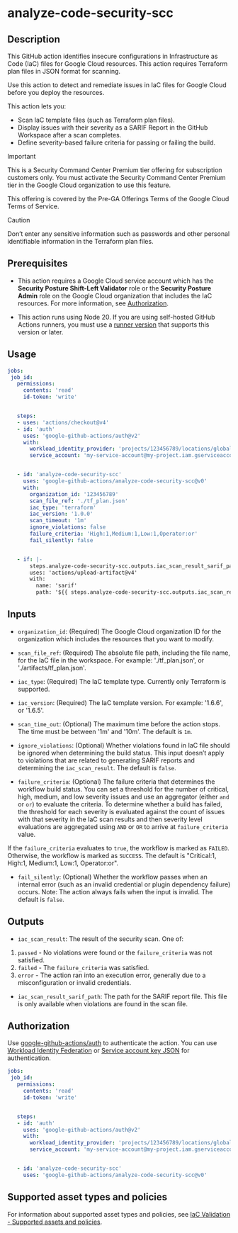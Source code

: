 # analyze-code-security-scc


## Description


This GitHub action identifies insecure configurations in Infrastructure as Code (IaC) files for Google Cloud resources. This action requires Terraform plan files in JSON format for scanning.


Use this action to detect and remediate issues in IaC files for Google Cloud before you deploy the resources.


This action lets you:
- Scan IaC template files (such as Terraform plan files).
- Display issues with their severity as a SARIF Report in the GitHub Workspace after a scan completes.
- Define severity-based failure criteria for passing or failing the build.

> [!IMPORTANT]
> This is a Security Command Center Premium tier offering for subscription customers only. You must activate the Security Command Center Premium tier in the Google Cloud organization to use this feature.
>
> This offering is covered by the Pre-GA Offerings Terms of the Google Cloud Terms of Service.

> [!CAUTION]
> Don’t enter any sensitive information such as passwords and other personal identifiable information in the Terraform plan files.

## Prerequisites


* This action requires a Google Cloud service account which has the **Security Posture Shift-Left Validator** role or the **Security Posture Admin** role on the Google Cloud organization that includes the IaC resources. For more information, see [Authorization](#authorization).


* This action runs using Node 20. If you are using self-hosted GitHub Actions
  runners, you must use a [runner
  version](https://github.com/actions/virtual-environments) that supports this
  version or later.


## Usage


```yaml
jobs:
 job_id:
   permissions:
     contents: 'read'
     id-token: 'write'


   steps:
   - uses: 'actions/checkout@v4' 
   - id: 'auth'
     uses: 'google-github-actions/auth@v2'
     with:
       workload_identity_provider: 'projects/123456789/locations/global/workloadIdentityPools/my-pool/providers/my-provider'
       service_account: 'my-service-account@my-project.iam.gserviceaccount.com'


   - id: 'analyze-code-security-scc'
     uses: 'google-github-actions/analyze-code-security-scc@v0'
     with:
       organization_id: '123456789'
       scan_file_ref: './tf_plan.json'
       iac_type: 'terraform'
       iac_version: '1.0.0'
       scan_timeout: '1m'
       ignore_violations: false
       failure_criteria: 'High:1,Medium:1,Low:1,Operator:or'
       fail_silently: false


   - if: |-
       steps.analyze-code-security-scc.outputs.iac_scan_result_sarif_path != ''
       uses: 'actions/upload-artifact@v4'
       with:
         name: 'sarif'
         path: '${{ steps.analyze-code-security-scc.outputs.iac_scan_result_sarif_path }}'
```




## Inputs


* `organization_id`: (Required) The Google Cloud organization ID for the organization which includes the resources that you want to modify.


* `scan_file_ref`: (Required) The absolute file path, including the file name, for the IaC file in the workspace. For example: './tf_plan.json', or './artifacts/tf_plan.json'.


* `iac_type`: (Required) The IaC template type. Currently only Terraform is supported.


* `iac_version`: (Required) The IaC template version. For example: '1.6.6',  or '1.6.5'.


* `scan_time_out`: (Optional) The maximum time before the action stops. The time must be between '1m' and '10m'. The default is `1m`.


* `ignore_violations`: (Optional) Whether violations found in IaC file should be ignored when determining the build status. This input doesn’t apply to  violations that are related to generating SARIF reports and determining the `iac_scan_result`. The default is `false`.


* `failure_criteria`: (Optional) The failure criteria that determines the workflow build status. You can set a threshold for the number of critical, high, medium, and low severity issues and use an aggregator  (either `and` or `or`) to evaluate the criteria. To determine whether a build has failed, the threshold for each severity is evaluated against the count of issues with that severity in the IaC scan results and then severity level evaluations are aggregated using `AND` or `OR` to arrive at `failure_criteria` value.


If the `failure_criteria` evaluates to `true`, the workflow is marked as `FAILED`. Otherwise, the workflow is marked as `SUCCESS`. The default is "Critical:1, High:1, Medium:1, Low:1, Operator:or".


* `fail_silently`: (Optional) Whether the workflow passes when an internal error (such as an invalid credential or plugin dependency failure) occurs. Note: The action always fails when the input is invalid. The default is `false`.


## Outputs


* `iac_scan_result`: The result of the security scan. One of:
1. `passed` - No violations were found or the `failure_criteria` was not satisfied.
2. `failed` - The `failure_criteria` was satisfied.
3. `error` - The action ran into an execution error, generally due to a misconfiguration or invalid credentials.


* `iac_scan_result_sarif_path`: The path for the SARIF report file. This file is only available when violations are found in the scan file.


## Authorization


Use [google-github-actions/auth](https://github.com/google-github-actions/auth)
to authenticate the action. You can use [Workload Identity Federation][wif] or
[Service account key JSON][sa] for authentication.


```yaml
jobs:
 job_id:
   permissions:
     contents: 'read'
     id-token: 'write'


   steps:
   - id: 'auth'
     uses: 'google-github-actions/auth@v2'
     with:
       workload_identity_provider: 'projects/123456789/locations/global/workloadIdentityPools/my-pool/providers/my-provider'
       service_account: 'my-service-account@my-project.iam.gserviceaccount.com'


   - id: 'analyze-code-security-scc'
     uses: 'google-github-actions/analyze-code-security-scc@v0'
```


## Supported asset types and policies


For information about supported asset types and policies, see [IaC Validation - Supported assets and policies](https://www.gstatic.com/cloud_security_posture/iac_validation_supported_assets_and_policies.pdf).


[sa]: https://cloud.google.com/iam/docs/creating-managing-service-accounts
[wif]: https://cloud.google.com/iam/docs/workload-identity-federation
